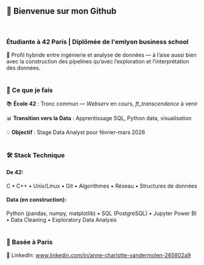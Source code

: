 ## 👋 Bienvenue sur mon Github
<br>

### Étudiante à 42 Paris | Diplômée de l'emlyon business school
🎯 Profil hybride entre ingénierie et analyse de données — à l’aise aussi bien avec la construction des pipelines qu’avec l’exploration et l’interprétation des données.
<br><br>


### 🚀 Ce que je fais
📚 **École 42** : Tronc commun — *Webserv* en cours, *ft_transcendence* à venir

📊 **Transition vers la Data** : Apprentissage SQL, Python data, visualisation

💡 **Objectif** : Stage Data Analyst pour février-mars 2026
<br><br>


### 🛠️ Stack Technique
#### **De 42**: 
C • C++ • Unix/Linux • Git • Algorithmes • Réseau • Structures de données

#### **Data (en construction)**: 
Python (pandas, numpy, matplotlib) • SQL (PostgreSQL) • Jupyter
Power BI • Data Cleaning • Exploratory Data Analysis
<br><br>


### 📍 Basée à Paris
🔗 LinkedIn: www.linkedin.com/in/anne-charlotte-vandermolen-265802a9
